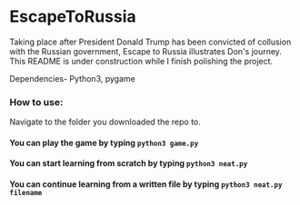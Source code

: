 # EscapeToRussia
Taking place after President Donald Trump has been convicted of collusion with the Russian government, Escape to Russia illustrates Don's journey.
This README is under construction while I finish polishing the project.

Dependencies-
Python3, pygame

### How to use:
Navigate to the folder you downloaded the repo to.

#### You can play the game by typing `python3 game.py`
#### You can start learning from scratch by typing `python3 neat.py`
#### You can continue learning from a written file by typing `python3 neat.py filename`
